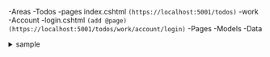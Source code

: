 -Areas
  -Todos
    -pages
    index.cshtml  `(https://localhost:5001/todos)`
    -work
      -Account
        -login.cshtml `(add @page)(https://localhost:5001/todos/work/account/login)`
-Pages
-Models
-Data

<details>
  <summary>sample</summary>
</details>
